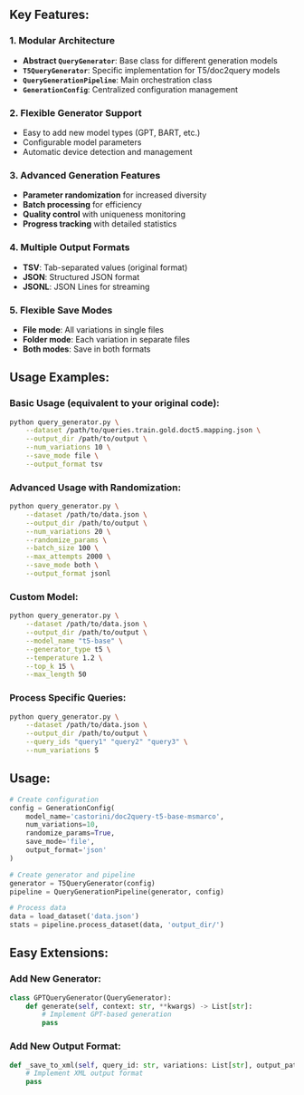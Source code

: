 ## **Key Features:**

### **1. Modular Architecture**
- **Abstract `QueryGenerator`**: Base class for different generation models
- **`T5QueryGenerator`**: Specific implementation for T5/doc2query models
- **`QueryGenerationPipeline`**: Main orchestration class
- **`GenerationConfig`**: Centralized configuration management

### **2. Flexible Generator Support**
- Easy to add new model types (GPT, BART, etc.)
- Configurable model parameters
- Automatic device detection and management

### **3. Advanced Generation Features**
- **Parameter randomization** for increased diversity
- **Batch processing** for efficiency
- **Quality control** with uniqueness monitoring
- **Progress tracking** with detailed statistics

### **4. Multiple Output Formats**
- **TSV**: Tab-separated values (original format)
- **JSON**: Structured JSON format
- **JSONL**: JSON Lines for streaming

### **5. Flexible Save Modes**
- **File mode**: All variations in single files
- **Folder mode**: Each variation in separate files
- **Both modes**: Save in both formats

## **Usage Examples:**

### **Basic Usage (equivalent to your original code):**
```bash
python query_generator.py \
    --dataset /path/to/queries.train.gold.doct5.mapping.json \
    --output_dir /path/to/output \
    --num_variations 10 \
    --save_mode file \
    --output_format tsv
```

### **Advanced Usage with Randomization:**
```bash
python query_generator.py \
    --dataset /path/to/data.json \
    --output_dir /path/to/output \
    --num_variations 20 \
    --randomize_params \
    --batch_size 100 \
    --max_attempts 2000 \
    --save_mode both \
    --output_format jsonl
```

### **Custom Model:**
```bash
python query_generator.py \
    --dataset /path/to/data.json \
    --output_dir /path/to/output \
    --model_name "t5-base" \
    --generator_type t5 \
    --temperature 1.2 \
    --top_k 15 \
    --max_length 50
```

### **Process Specific Queries:**
```bash
python query_generator.py \
    --dataset /path/to/data.json \
    --output_dir /path/to/output \
    --query_ids "query1" "query2" "query3" \
    --num_variations 5
```

## **Usage:**

```python
# Create configuration
config = GenerationConfig(
    model_name='castorini/doc2query-t5-base-msmarco',
    num_variations=10,
    randomize_params=True,
    save_mode='file',
    output_format='json'
)

# Create generator and pipeline
generator = T5QueryGenerator(config)
pipeline = QueryGenerationPipeline(generator, config)

# Process data
data = load_dataset('data.json')
stats = pipeline.process_dataset(data, 'output_dir/')
```

## **Easy Extensions:**
### **Add New Generator:**
```python
class GPTQueryGenerator(QueryGenerator):
    def generate(self, context: str, **kwargs) -> List[str]:
        # Implement GPT-based generation
        pass
```

### **Add New Output Format:**
```python
def _save_to_xml(self, query_id: str, variations: List[str], output_path: Path):
    # Implement XML output format
    pass
```
